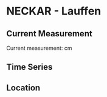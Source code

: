 # NECKAR - Lauffen

## Current Measurement

Current measurement: <Value topic="rivers/pegel-online/NECKAR/Lauffen/measurementValue"/> cm

## Time Series

<TimeSeries topic="rivers/pegel-online/NECKAR/Lauffen/measurementValue" period="week" />

## Location

<WorldMap>
  <Marker lat="49.07233144962649" lon="9.159786627616935" labelTopic="rivers/pegel-online/NECKAR/Lauffen" />
</WorldMap>
